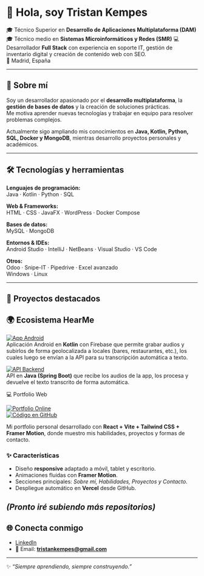 # 👋 Hola, soy Tristan Kempes

🎓 Técnico Superior en **Desarrollo de Aplicaciones Multiplataforma (DAM)** 
🎓 Técnico medio en **Sistemas Microinformáticos y Redes (SMR)**
💻 Desarrollador **Full Stack** con experiencia en soporte IT, gestión de inventario digital y creación de contenido web con SEO.  
📍 Madrid, España  

---

## 🚀 Sobre mí
Soy un desarrollador apasionado por el **desarrollo multiplataforma**, la **gestión de bases de datos** y la creación de soluciones prácticas.  
Me motiva aprender nuevas tecnologías y trabajar en equipo para resolver problemas complejos.  

Actualmente sigo ampliando mis conocimientos en **Java, Kotlin, Python, SQL, Docker y MongoDB**, mientras desarrollo proyectos personales y académicos.

---

## 🛠️ Tecnologías y herramientas

**Lenguajes de programación:**  
Java · Kotlin · Python · SQL  

**Web & Frameworks:**  
HTML · CSS · JavaFX · WordPress · Docker Compose  

**Bases de datos:**  
MySQL · MongoDB  

**Entornos & IDEs:**  
Android Studio · IntelliJ · NetBeans · Visual Studio · VS Code  

**Otros:**  
Odoo · Snipe-IT · Pipedrive · Excel avanzado  
Windows · Linux  

---

## 📂 Proyectos destacados

## 🌍 Ecosistema HearMe

[![App Android](https://img.shields.io/badge/HearMe-App-blue?logo=android)](https://github.com/tristank-fullstack/HearMe)  
Aplicación Android en **Kotlin** con Firebase que permite grabar audios y subirlos de forma geolocalizada a locales (bares, restaurantes, etc.), los cuales luego se envían a la API para su transcripción automática a texto.

[![API Backend](https://img.shields.io/badge/HearMe-API-green?logo=java)](https://github.com/tristank-fullstack/HearMe-API)  
API en **Java (Spring Boot)** que recibe los audios de la app, los procesa y devuelve el texto transcrito de forma automática.

💻 Portfolio Web

[![Portfolio Online](https://img.shields.io/badge/Portfolio-Web-0f172a?logo=vercel&logoColor=white)](https://portfolio-web-rho-rust.vercel.app)  
[![Código en GitHub](https://img.shields.io/badge/Repo-GitHub-black?logo=github)](https://github.com/tristank-fullstack/PortfolioWeb)  

Mi portfolio personal desarrollado con **React + Vite + Tailwind CSS + Framer Motion**, donde muestro mis habilidades, proyectos y formas de contacto.  

### ✨ Características
- Diseño **responsive** adaptado a móvil, tablet y escritorio.  
- Animaciones fluidas con **Framer Motion**.  
- Secciones principales: *Sobre mí, Habilidades, Proyectos y Contacto*.  
- Despliegue automático en **Vercel** desde GitHub.  



*(Pronto iré subiendo más repositorios)*
---

## 🌐 Conecta conmigo
- [LinkedIn](https://www.linkedin.com/in/tristan-kempes-ares-685270333)  
- 📧 Email: **tristankempes@gmail.com**

---

✨ *“Siempre aprendiendo, siempre construyendo.”*
